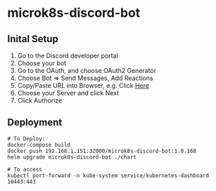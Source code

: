 # microk8s-discord-bot

## Inital Setup

1. Go to the Discord developer portal
2. Choose your bot
3. Go to the OAuth, and choose OAuth2 Generator
4. Choose Bot => Send Messages, Add Reactions
5. Copy/Paste URL into Browser, e.g. Click [Here](https://discord.com/api/oauth2/authorize?client_id=1149837019736981594&permissions=2112&scope=bot)
6. Choose your Server and click Next
7. Click Authorize

## Deployment
```
# To Deploy:
docker-compose build
docker push 192.168.1.151:32000/microk8s-discord-bot:1.0.168
helm upgrade microk8s-discord-bot ./chart

# To access
kubectl port-forward -n kube-system service/kubernetes-dashboard 10443:443
```